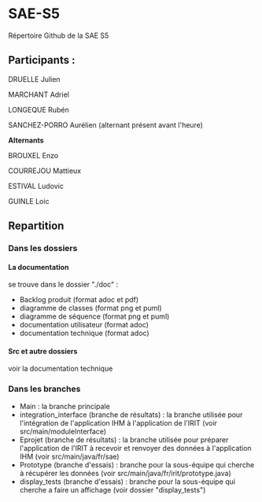 # SAE-S5
Répertoire Github de la SAE S5

## Participants : 

DRUELLE Julien

MARCHANT Adriel

LONGEQUE Rubén

SANCHEZ-PORRO Aurélien (alternant présent avant l'heure) 

**Alternants**

BROUXEL Enzo 

COURREJOU Mattieux

ESTIVAL Ludovic

GUINLE Loic






## Repartition

### Dans les dossiers

#### **La documentation**

se trouve dans le dossier "./doc" :
* Backlog produit (format adoc et pdf)
* diagramme de classes (format png et puml)
* diagramme de séquence (format png et puml)
* documentation utilisateur (format adoc)
* documentation technique (format adoc)

####  **Src et autre dossiers**

voir la documentation technique


### Dans les branches

* Main : la branche principale
* integration_interface (branche de résultats) : la branche utilisée pour l'intégration de l'application IHM à l'application de l'IRIT (voir src/main/moduleInterface)
* Eprojet (branche de résultats) : la branche utilisée pour préparer l'application de l'IRIT à recevoir et renvoyer des données à l'application IHM (voir src/main/java/fr/sae) 
* Prototype (branche d'essais) : branche pour la sous-équipe qui cherche à récupérer les données (voir src/main/java/fr/irit/prototype.java) 
* display_tests (branche d'essais) : branche pour la sous-équipe qui cherche a faire un affichage (voir dossier "display_tests") 
